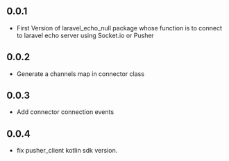 ## 0.0.1

* First Version of laravel_echo_null package whose function is to connect to laravel echo server using Socket.io or Pusher

## 0.0.2

* Generate a channels map in connector class

## 0.0.3

* Add connector connection events

## 0.0.4

* fix pusher_client kotlin sdk version.
